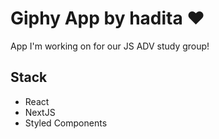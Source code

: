 # Giphy App by hadita ♥

App I'm working on for our JS ADV study group!

## Stack

- React
- NextJS
- Styled Components
